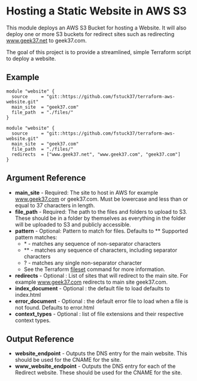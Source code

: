 Hosting a Static Website in AWS S3
=============

This module deploys an AWS S3 Bucket for hosting a Website.
It will also deploy one or more S3 buckets for redirect sites such as redirecting www.geek37.net to geek37.com.

The goal of this project is to provide a streamlined, simple Terraform script to deploy a website.

Example
------------
```
module "website" {
  source     = "git::https://github.com/fstuck37/terraform-aws-website.git"
  main_site  = "geek37.com"
  file_path  = "./files/"
}

module "website" {
  source     = "git::https://github.com/fstuck37/terraform-aws-website.git"
  main_site  = "geek37.com"
  file_path  = "./files/"
  redirects  = ["www.geek37.net", "www.geek37.com", "geek37.com"]
}
```

Argument Reference
------------
   * **main_site** - Required: The site to host in AWS for example www.geek37.com or geek37.com. Must be lowercase and less than or equal to 37 characters in length.
   * **file_path** - Required: The path to the files and folders to upload to S3. These should be in a folder by themselves as everything in the folder will be uploaded to S3 and publicly accessible.
   * **pattern** - Optional: Pattern to match for files. Defaults to **
       Supported pattern matches:
       * \* - matches any sequence of non-separator characters
       * ** - matches any sequence of characters, including separator characters
       * ? - matches any single non-separator character
       * See the Terraform [fileset](https://www.terraform.io/language/functions/fileset) command for more information.
   * **redirects** - Optional : List of sites that will redirect to the main site. For example www.geek37.com redirects to main site geek37.com.
   * **index_document** - Optional : the default file to load defaults to index.html
   * **error_document** - Optional : the default error file to load when a file is not found. Defaults to error.html
   * **context_types** - Optional : list of file extensions and their respective context types.

Output Reference
------------
* **website_endpoint** - Outputs the DNS entry for the main website. This should be used for the CNAME for the site.
* **www_website_endpoint** - Outputs the DNS entry for each of the Redirect website. These should be used for the CNAME for the site.
